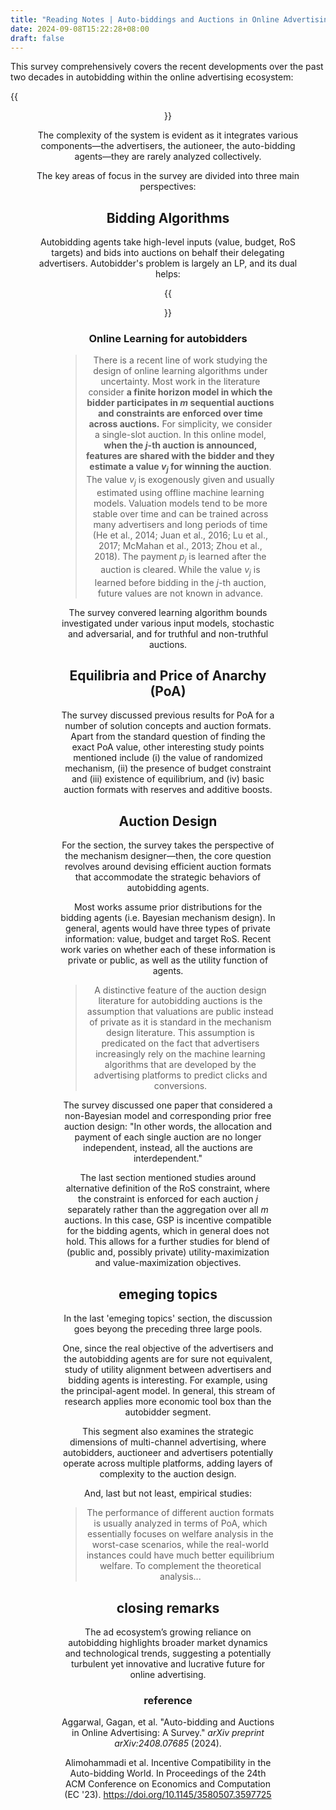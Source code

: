 ```yaml
---
title: "Reading Notes | Auto-biddings and Auctions in Online Advertising by Aggarwal et al. (2024)"
date: 2024-09-08T15:22:28+08:00
draft: false
---
```


This survey comprehensively covers the recent developments over the past two decades in autobidding within the online advertising ecosystem:

{{<figure align="center" src="/google_ad_gossip/autobidding.jpeg" caption="Most research focuses on specific interactions between two of these components, often through the lenses of mechanism or algorithm design. Alimohammadi (2023)." width="88%">}}

The complexity of the system is evident as it integrates various components—the advertisers, the autioneer, the auto-bidding agents—they are rarely analyzed collectively.

The key areas of focus in the survey are divided into three main perspectives:

## Bidding Algorithms

Autobidding agents take high-level inputs (value, budget, RoS targets) and bids into auctions on behalf their delegating advertisers. Autobidder's problem is largely an LP, and its dual helps:

{{<figure align="center" src="/google_ad_gossip/autobidding_LP.jpeg" caption="excerpts from Aggarwal et al. (2024)" width="99%">}}

### Online Learning for autobidders

> There is a recent line of work studying the design of online learning algorithms under uncertainty. Most work in the literature consider **a finite horizon model in which the bidder participates in $m$ sequential auctions and constraints are enforced over time across auctions.** For simplicity, we consider a single-slot auction. In this online model, **when the $j$-th auction is announced, features are shared with the bidder and they estimate a value $v_j$ for winning the auction**. The value $v_j$ is exogenously given and usually estimated using offline machine learning models. Valuation models tend to be more stable over time and can be trained across many advertisers and long periods of time (He et al., 2014; Juan et al., 2016; Lu et al., 2017; McMahan et al., 2013; Zhou et al., 2018). The payment $p_j$ is learned after the auction is cleared. While the value $v_j$ is learned before bidding in the $j$-th auction, future values are not known in advance.

The survey convered learning algorithm bounds investigated under various input models, stochastic and adversarial, and for truthful and non-truthful auctions.

## Equilibria and Price of Anarchy (PoA)

The survey discussed previous results for PoA for a number of solution concepts and auction formats. Apart from the standard question of finding the exact PoA value, other interesting study points mentioned include (i) the value of randomized mechanism, (ii) the presence of budget constraint and (iii) existence of equilibrium, and (iv) basic auction formats with reserves and additive boosts.

## Auction Design

For the section, the survey takes the perspective of the mechanism designer—then, the core question revolves around devising efficient auction formats that accommodate the strategic behaviors of autobidding agents.

Most works assume prior distributions for the bidding agents (i.e. Bayesian mechanism design). In general, agents would have three types of private information: value, budget and target RoS. Recent work varies on whether each of these information is private or public, as well as the utility function of agents.

> A distinctive feature of the auction design literature for autobidding auctions is the assumption that valuations are public instead of private as it is standard in the mechanism design literature. This assumption is predicated on the fact that advertisers increasingly rely on the machine learning algorithms that are developed by the advertising platforms to predict clicks and conversions.

The survey discussed one paper that considered a non-Bayesian model and corresponding prior free auction design: "In other words, the allocation and payment of each single auction are no longer independent, instead, all the auctions are interdependent."

The last section mentioned studies around alternative definition of the RoS constraint, where the constraint is enforced for each auction $j$ separately rather than the aggregation over all $m$ auctions. In this case, GSP is incentive compatible for the bidding agents, which in general does not hold. This allows for a further studies for blend of (public and, possibly private) utility-maximization and value-maximization objectives.

## emeging topics

In the last 'emeging topics' section, the discussion goes beyong the preceding three large pools. 

One, since the real objective of the advertisers and the autobidding agents are for sure not equivalent, study of utility alignment between advertisers and bidding agents is interesting. For example, using the principal-agent model. In general, this stream of research applies more economic tool box than the autobidder segment.

This segment also examines the strategic dimensions of multi-channel advertising, where autobidders, auctioneer and advertisers potentially operate across multiple platforms, adding layers of complexity to the auction design.

And, last but not least, empirical studies:

> The performance of different auction formats is usually analyzed in terms of PoA, which essentially focuses on welfare analysis in the worst-case scenarios, while the real-world instances could have much better equilibrium welfare. To complement the theoretical analysis...

## closing remarks

The ad ecosystem’s growing  reliance on autobidding highlights broader market dynamics and technological trends, suggesting a potentially turbulent yet innovative and lucrative future for online advertising.

### reference

Aggarwal, Gagan, et al. "Auto-bidding and Auctions in Online Advertising: A Survey." *arXiv preprint arXiv:2408.07685* (2024).


Alimohammadi et al. Incentive Compatibility in the Auto-bidding World. In Proceedings of the 24th ACM Conference on Economics and Computation (EC '23). https://doi.org/10.1145/3580507.3597725
